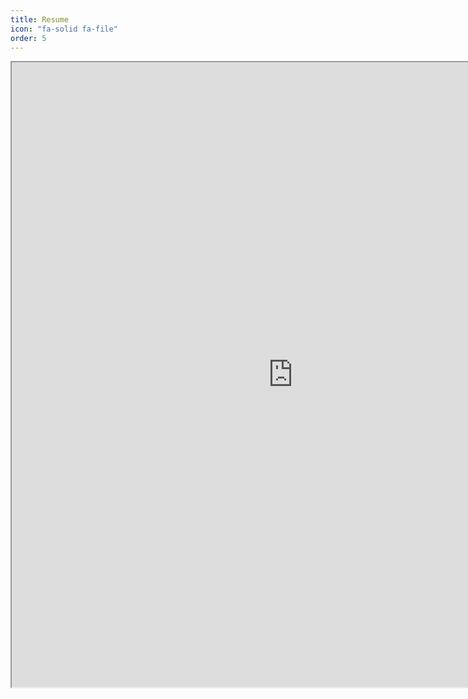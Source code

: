 ```yaml
---
title: Resume
icon: "fa-solid fa-file"
order: 5
---
```

<iframe src="https://docs.google.com/document/d/e/2PACX-1vSTt8kkObmmFcNcRgKAzS9d2Lct09mPOd-w9CeYifcW6_5nTBlvGg_0L_UJfR8Hb4VOdL-ObnXMidad/pub?embedded=true" width="900" height="1000"></iframe>